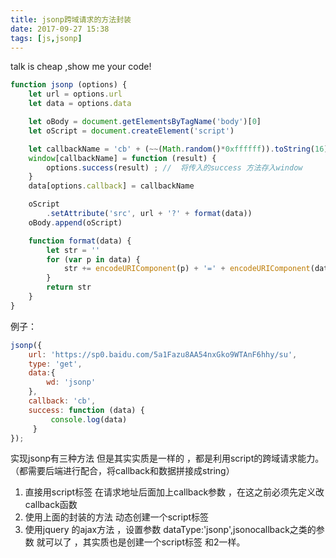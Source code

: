 ```yaml
---
title: jsonp跨域请求的方法封装
date: 2017-09-27 15:38
tags: [js,jsonp]
---
```

<!-- deleteAbove -->

talk is cheap ,show me your code!


<!--more-->

```js
function jsonp (options) {
    let url = options.url
    let data = options.data

    let oBody = document.getElementsByTagName('body')[0]
    let oScript = document.createElement('script')

    let callbackName = 'cb' + (~~(Math.random()*0xffffff)).toString(16)
    window[callbackName] = function (result) {
        options.success(result) ; //  将传入的success 方法存入window
    }
    data[options.callback] = callbackName

    oScript
        .setAttribute('src', url + '?' + format(data))
    oBody.append(oScript)

    function format(data) {
        let str = ''
        for (var p in data) {
            str += encodeURIComponent(p) + '=' + encodeURIComponent(data[p]) + '&'
        }
        return str
    }
}
```


例子：
```js
jsonp({
    url: 'https://sp0.baidu.com/5a1Fazu8AA54nxGko9WTAnF6hhy/su',
    type: 'get',
    data:{
        wd: 'jsonp'
    },
    callback: 'cb',
    success: function (data) {
         console.log(data)
     }
});

```

实现jsonp有三种方法 但是其实实质是一样的 ，都是利用script的跨域请求能力。
（都需要后端进行配合，将callback和数据拼接成string）
1. 直接用script标签 在请求地址后面加上callback参数 ，在这之前必须先定义改callback函数
2. 使用上面的封装的方法 动态创建一个script标签
3. 使用jquery 的ajax方法 ，设置参数 dataType:'jsonp',jsonocallback之类的参数 就可以了 ，其实质也是创建一个script标签 和2一样。

